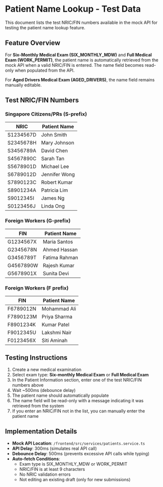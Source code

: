 # Patient Name Lookup - Test Data

This document lists the test NRIC/FIN numbers available in the mock API for testing the patient name lookup feature.

## Feature Overview

For **Six-Monthly Medical Exam (SIX_MONTHLY_MDW)** and **Full Medical Exam (WORK_PERMIT)**, the patient name is automatically retrieved from the mock API when a valid NRIC/FIN is entered. The name field becomes read-only when populated from the API.

For **Aged Drivers Medical Exam (AGED_DRIVERS)**, the name field remains manually editable.

## Test NRIC/FIN Numbers

### Singapore Citizens/PRs (S-prefix)

| NRIC | Patient Name |
|------|-------------|
| S1234567D | John Smith |
| S2345678H | Mary Johnson |
| S3456789A | David Chen |
| S4567890C | Sarah Tan |
| S5678901D | Michael Lee |
| S6789012D | Jennifer Wong |
| S7890123C | Robert Kumar |
| S8901234A | Patricia Lim |
| S9012345I | James Ng |
| S0123456J | Linda Ong |

### Foreign Workers (G-prefix)

| FIN | Patient Name |
|-----|-------------|
| G1234567X | Maria Santos |
| G2345678N | Ahmed Hassan |
| G3456789T | Fatima Rahman |
| G4567890W | Rajesh Kumar |
| G5678901X | Sunita Devi |
### Foreign Workers (F prefix)
| FIN | Patient Name |
|-----|-------------|
| F6789012N | Mohammad Ali |
| F7890123M | Priya Sharma |
| F8901234K | Kumar Patel |
| F9012345U | Lakshmi Nair |
| F0123456X | Siti Aminah |

## Testing Instructions

1. Create a new medical examination
2. Select exam type: **Six-monthly Medical Exam** or **Full Medical Exam**
3. In the Patient Information section, enter one of the test NRIC/FIN numbers above
4. Wait ~500ms (debounce delay)
5. The patient name should automatically populate
6. The name field will be read-only with a message indicating it was retrieved from the system
7. If you enter an NRIC/FIN not in the list, you can manually enter the patient name

## Implementation Details

- **Mock API Location**: `/frontend/src/services/patients.service.ts`
- **API Delay**: 300ms (simulates real API call)
- **Debounce Delay**: 500ms (prevents excessive API calls while typing)
- **Auto-fetch Conditions**:
  - Exam type is SIX_MONTHLY_MDW or WORK_PERMIT
  - NRIC/FIN is at least 9 characters
  - No NRIC validation errors
  - Not editing an existing draft (only for new submissions)
